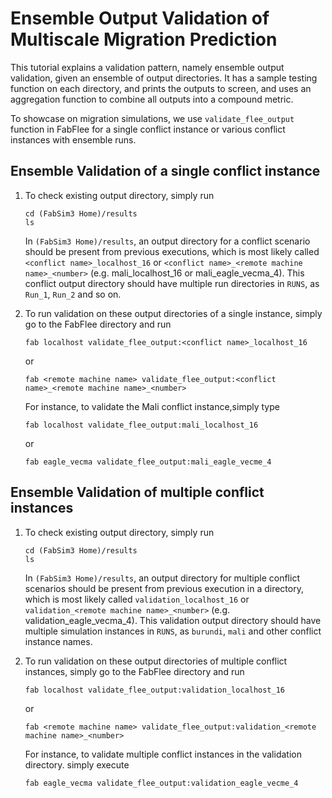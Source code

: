 Ensemble Output Validation of Multiscale Migration Prediction
======

This tutorial explains a validation pattern, namely ensemble output validation, given an ensemble of output directories. 
It has a sample testing function on each directory, and prints the outputs to screen, and uses an aggregation function to combine all outputs into a compound metric.

To showcase on migration simulations, we use `validate_flee_output` function in FabFlee for a single conflict instance or various conflict instances with ensemble runs.

## Ensemble Validation of a single conflict instance

1.  To check existing output directory, simply run
    ```
    cd (FabSim3 Home)/results
    ls
    ```
    In `(FabSim3 Home)/results`, an output directory for a conflict scenario should be present from previous executions, which is most likely called `<conflict name>_localhost_16` or `<conflict name>_<remote machine name>_<number>` (e.g. mali_localhost_16 or mali_eagle_vecma_4). This conflict output directory should have multiple run directories in `RUNS`, as `Run_1`, `Run_2` and so on.
    
2.  To run validation on these output directories of a single instance, simply go to the FabFlee directory and run
    ```
    fab localhost validate_flee_output:<conflict name>_localhost_16 
    ```
    or
    ```
    fab <remote machine name> validate_flee_output:<conflict name>_<remote machine name>_<number> 
    ```
    
    For instance, to validate the Mali conflict instance,simply type
    ```
    fab localhost validate_flee_output:mali_localhost_16
    ```
    or
    ```
    fab eagle_vecma validate_flee_output:mali_eagle_vecme_4 
    ```
    
    
## Ensemble Validation of multiple conflict instances

1.  To check existing output directory, simply run
    ```
    cd (FabSim3 Home)/results
    ls
    ```
    In `(FabSim3 Home)/results`, an output directory for multiple conflict scenarios should be present from previous execution in a directory, which is most likely called `validation_localhost_16` or `validation_<remote machine name>_<number>` (e.g. validation_eagle_vecma_4). This validation output directory should have multiple simulation instances in `RUNS`, as `burundi`, `mali` and other conflict instance names.
    
2.  To run validation on these output directories of multiple conflict instances, simply go to the FabFlee directory and run
    ```
    fab localhost validate_flee_output:validation_localhost_16 
    ```
    or
    ```
    fab <remote machine name> validate_flee_output:validation_<remote machine name>_<number> 
    ```
    
    For instance, to validate multiple conflict instances in the validation directory. simply execute
    ```
    fab eagle_vecma validate_flee_output:validation_eagle_vecme_4 
    ```
